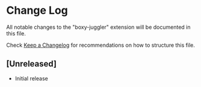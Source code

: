 # Change Log

All notable changes to the "boxy-juggler" extension will be documented in this file.

Check [Keep a Changelog](http://keepachangelog.com/) for recommendations on how to structure this file.

## [Unreleased]

- Initial release

